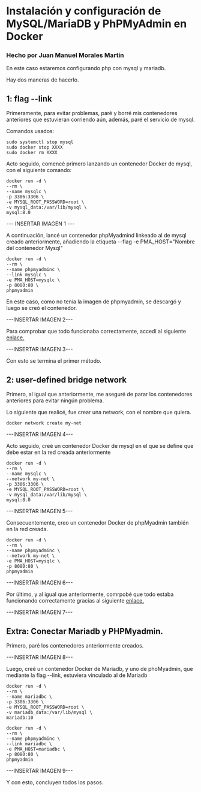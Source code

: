 # Instalación y configuración de MySQL/MariaDB y PhPMyAdmin en Docker
### Hecho por Juan Manuel Morales Martín  

En este caso estaremos configurando php con mysql y mariadb.

Hay dos maneras de hacerlo.

## 1: flag --link  


Primeramente, para evitar problemas, paré y borré mis contenedores anteriores que estuvieran corriendo aún, además, paré el servicio de mysql.

Comandos usados:

```
sudo systemctl stop mysql
sudo docker stop XXXX
sudo docker rm XXXX
```


Acto seguido, comencé primero lanzando un contenedor Docker de mysql, con el siguiente comando:

```
docker run -d \
--rm \
--name mysqlc \
-p 3306:3306 \
-e MYSQL_ROOT_PASSWORD=root \
-v mysql_data:/var/lib/mysql \
mysql:8.0
```
--- INSERTAR IMAGEN 1 ---  


A continuación, lancé un contenedor phpMyadmind linkeado al de mysql creado anteriormente, añadiendo la etiqueta --flag -e PMA_HOST="Nombre del contenedor Mysql" 

```
docker run -d \
--rm \
--name phpmyadminc \
--link mysqlc \
-e PMA_HOST=mysqlc \
-p 8080:80 \
phpmyadmin

```
En este caso, como no tenía la imagen de phpmyadmin, se descargó y luego se creó el contenedor.

---INSERTAR IMAGEN 2---

Para comprobar que todo funcionaba correctamente, accedí al siguiente <a href= "http://localhost:8080">enlace.</a>  

---INSERTAR IMAGEN 3---  

Con esto se termina el primer método.

## 2: user-defined bridge network  

Primero, al igual que anteriormente, me aseguré de parar los contenedores anteriores para evitar ningún problema.  

Lo siguiente que realicé, fue crear una network, con el nombre que quiera.  

```
docker network create my-net
```  

---INSERTAR IMAGEN 4---  

Acto seguido, creé un contenedor Docker de mysql en el que se define que debe estar en la red creada anteriormente  

```
docker run -d \
--rm \
--name mysqlc \
--network my-net \
-p 3306:3306 \
-e MYSQL_ROOT_PASSWORD=root \
-v mysql_data:/var/lib/mysql \
mysql:8.0

```
---INSERTAR IMAGEN 5---

Consecuentemente, creo un contenedor Docker de phpMyadmin también en la red creada.  

```
docker run -d \
--rm \
--name phpmyadminc \
--network my-net \
-e PMA_HOST=mysqlc \
-p 8080:80 \
phpmyadmin
```
---INSERTAR IMAGEN 6---

Por último, y al igual que anteriormente, comrpobé que todo estaba funcionando correctamente gracias al siguiente <a href= "http://localhost:8080">enlace.</a>  

---INSERTAR IMAGEN 7---

## Extra: Conectar Mariadb y PHPMyadmin.  

Primero, paré los contenedores anteriormente creados.

---INSERTAR IMAGEN 8---  

Luego, creé un contenedor Docker de Mariadb, y uno de phoMyadmin, que mediante la flag --link, estuviera vinculado al de Mariadb  

```
docker run -d \
--rm \
--name mariadbc \
-p 3306:3306 \
-e MYSQL_ROOT_PASSWORD=root \
-v mariadb_data:/var/lib/mysql \
mariadb:10

docker run -d \
--rm \
--name phpmyadminc \
--link mariadbc \
-e PMA_HOST=mariadbc \
-p 8080:80 \
phpmyadmin
```
---INSERTAR IMAGEN 9---

Y con esto, concluyen todos los pasos.










